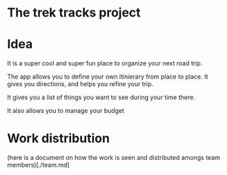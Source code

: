 # The trek tracks project

# Idea

It is a super cool and super fun place to organize your next road trip.

The app allows you to define your own itinierary from place to place.
It gives you directions, and helps you refine your trip.

It gives you a list of things you want to see during your time there.

It also allows you to manage your budget

# Work distribution

(here is a document on how the work is seen and distributed amongs team members)[./team.md]
